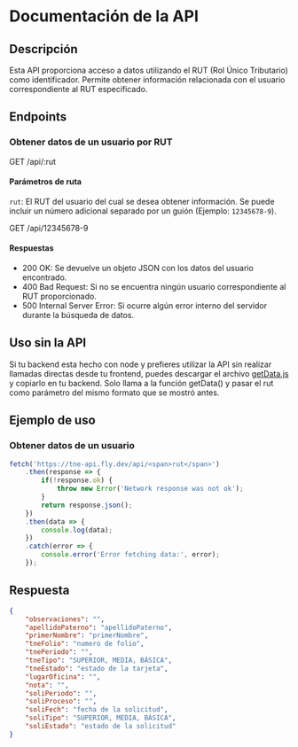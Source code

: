 # Documentación de la API

## Descripción
Esta API proporciona acceso a datos utilizando el RUT (Rol Único Tributario) como identificador. Permite obtener información relacionada con el usuario correspondiente al RUT especificado.

## Endpoints

### Obtener datos de un usuario por RUT

GET /api/:rut
#### Parámetros de ruta
`rut`: El RUT del usuario del cual se desea obtener información. Se puede incluir un número adicional separado por un guión (Ejemplo: `12345678-9`).

GET /api/12345678-9
#### Respuestas
- 200 OK: Se devuelve un objeto JSON con los datos del usuario encontrado.
- 400 Bad Request: Si no se encuentra ningún usuario correspondiente al RUT proporcionado.
- 500 Internal Server Error: Si ocurre algún error interno del servidor durante la búsqueda de datos.
## Uso sin la API

Si tu backend esta hecho con node y prefieres utilizar la API sin realizar llamadas directas desde tu frontend, puedes descargar el archivo [getData.js](./getData.js) y copiarlo en tu backend. Solo llama a la función getData() y pasar el rut como parámetro del mismo formato que se mostró antes.

## Ejemplo de uso

### Obtener datos de un usuario

```javascript
fetch('https://tne-api.fly.dev/api/<span>rut</span>')
    .then(response => {
        if(!response.ok) {
            throw new Error('Network response was not ok');
        }
        return response.json();
    })
    .then(data => {
        console.log(data);
    })
    .catch(error => {
        console.error('Error fetching data:', error);
    });
```
## Respuesta
```Json
{
    "observaciones": "",
    "apellidoPaterno": "apellidoPaterno",
    "primerNombre": "primerNombre",
    "tneFolio": "numero de folio",
    "tnePeriodo": "",
    "tneTipo": "SUPERIOR, MEDIA, BÁSICA",
    "tneEstado": "estado de la tarjeta",
    "lugarOficina": "",
    "nota": "",
    "soliPeriodo": "",
    "soliProceso": "",
    "soliFech": "fecha de la solicitud",
    "soliTipo": "SUPERIOR, MEDIA, BÁSICA",
    "soliEstado": "estado de la solicitud"
}
```
